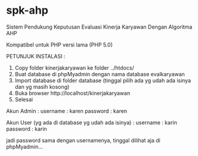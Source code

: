 # spk-ahp
Sistem Pendukung Keputusan Evaluasi Kinerja Karyawan Dengan Algoritma AHP

Kompatibel untuk PHP versi lama (PHP 5.0)

PETUNJUK INSTALASI :

1. Copy folder kinerjakaryawan ke folder ../htdocs/
2. Buat database di phpMyadmin dengan nama database evalkaryawan
3. Import database di folder database (tinggal pilih ada yg udah ada isinya dan yg masih kosong)
4. Buka browser http://localhost/kinerjakaryawan
5. Selesai

Akun Admin :
username : karen
password : karen

Akun User (yg ada di database yg udah ada isinya) :
username : karin
password : karin

jadi password sama dengan usernamenya, tinggal dilihat aja di phpMyadmin...
